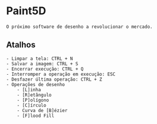 # Paint5D
    O próximo software de desenho a revolucionar o mercado.

## Atalhos
    - Limpar a tela: CTRL + N
    - Salvar a imagem: CTRL + S
    - Encerrar execução: CTRL + Q
    - Interromper a operação em execução: ESC
    - Desfazer última operação: CTRL + Z
    - Operações de desenho
        - [L]inha
        - [R]etângulo
        - [P]olígono
        - [C]írculo
        - Curva de [B]ézier
        - [F]lood Fill
